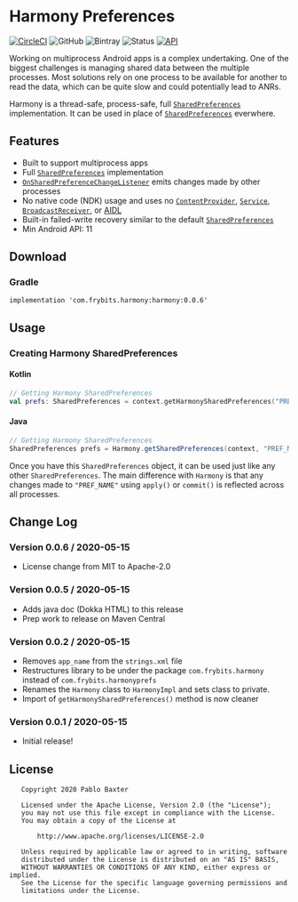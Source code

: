 # Harmony Preferences
[![CircleCI](https://circleci.com/gh/pablobaxter/Harmony/tree/master.svg?style=shield)](https://circleci.com/gh/pablobaxter/Harmony/tree/master)
![GitHub](https://img.shields.io/github/license/pablobaxter/harmony)
![Bintray](https://img.shields.io/bintray/v/soaboz/Harmony/com.frybits.harmony?style=shield) ![Status](https://img.shields.io/badge/status-pre--release-yellow) [![API](https://img.shields.io/badge/API-11%2B-brightgreen.svg?style=flat)](https://android-arsenal.com/api?level=11)

Working on multiprocess Android apps is a complex undertaking. One of the biggest challenges is managing shared data between the multiple processes. Most solutions rely on one process to be available for another to read the data, which can be quite slow and could potentially lead to ANRs.

Harmony is a thread-safe, process-safe, full [`SharedPreferences`](https://developer.android.com/reference/android/content/SharedPreferences) implementation. It can be used in place of [`SharedPreferences`](https://developer.android.com/reference/android/content/SharedPreferences) everwhere.

## Features
- Built to support multiprocess apps
- Full [`SharedPreferences`](https://developer.android.com/reference/android/content/SharedPreferences) implementation
- [`OnSharedPreferenceChangeListener`](https://developer.android.com/reference/android/content/SharedPreferences.OnSharedPreferenceChangeListener) emits changes made by other processes
- No native code (NDK) usage and uses no [`ContentProvider`](https://developer.android.com/reference/android/content/ContentProvider), [`Service`](https://developer.android.com/reference/android/app/Service), [`BroadcastReceiver`](https://developer.android.com/reference/android/content/BroadcastReceiver), or [AIDL](https://developer.android.com/guide/components/aidl)
- Built-in failed-write recovery similar to the default [`SharedPreferences`](https://developer.android.com/reference/android/content/SharedPreferences)
- Min Android API: 11

## Download
### Gradle
```
implementation 'com.frybits.harmony:harmony:0.0.6'
```

## Usage

### Creating Harmony SharedPreferences
#### Kotlin
```kotlin
// Getting Harmony SharedPreferences
val prefs: SharedPreferences = context.getHarmonySharedPreferences("PREF_NAME")
```

#### Java
```java
// Getting Harmony SharedPreferences
SharedPreferences prefs = Harmony.getSharedPreferences(context, "PREF_NAME")
```

Once you have this `SharedPreferences` object, it can be used just like any other `SharedPreferences`. The main difference with `Harmony` is that any changes made to `"PREF_NAME"` using `apply()` or `commit()` is reflected across all processes.

## Change Log
### Version 0.0.6 / 2020-05-15
- License change from MIT to Apache-2.0

### Version 0.0.5 / 2020-05-15
- Adds java doc (Dokka HTML) to this release
- Prep work to release on Maven Central

### Version 0.0.2 / 2020-05-15
- Removes `app_name` from the `strings.xml` file
- Restructures library to be under the package `com.frybits.harmony`
  instead of `com.frybits.harmonyprefs`
- Renames the `Harmony` class to `HarmonyImpl` and sets class to
  private.
- Import of `getHarmonySharedPreferences()` method is now cleaner

### Version 0.0.1 / 2020-05-15
- Initial release!

## License
```
   Copyright 2020 Pablo Baxter

   Licensed under the Apache License, Version 2.0 (the "License");
   you may not use this file except in compliance with the License.
   You may obtain a copy of the License at

       http://www.apache.org/licenses/LICENSE-2.0

   Unless required by applicable law or agreed to in writing, software
   distributed under the License is distributed on an "AS IS" BASIS,
   WITHOUT WARRANTIES OR CONDITIONS OF ANY KIND, either express or implied.
   See the License for the specific language governing permissions and
   limitations under the License.
```
